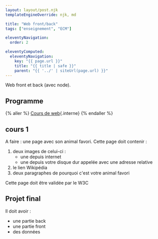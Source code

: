 ```yaml
---
layout: layout/post.njk
templateEngineOverride: njk, md

title: "Web front/back"
tags: ["enseignement", "ECM"]

eleventyNavigation:
  order: 2

eleventyComputed:
  eleventyNavigation:
    key: "{{ page.url }}"
    title: "{{ title | safe }}"
    parent: "{{ '../' | siteUrl(page.url) }}"
---
```


<!-- début résumé -->

Web front et back (avec node).

<!-- fin résumé -->

## Programme

{% aller %}
[Cours de web](/cours/web){.interne}
{% endaller %}

## cours 1

A faire : une page avec son animal favori. Cette page doit contenir :

1. deux images de celui-ci :
   - une depuis internet
   - une depuis votre disque dur appelée avec une adresse relative
2. le lien Wikipédia
3. deux paragraphes de pourquoi c'est votre animal favori

Cette page doit être validée par le W3C

## Projet final

Il doit avoir :

- une partie back
- une partie front
- des données
